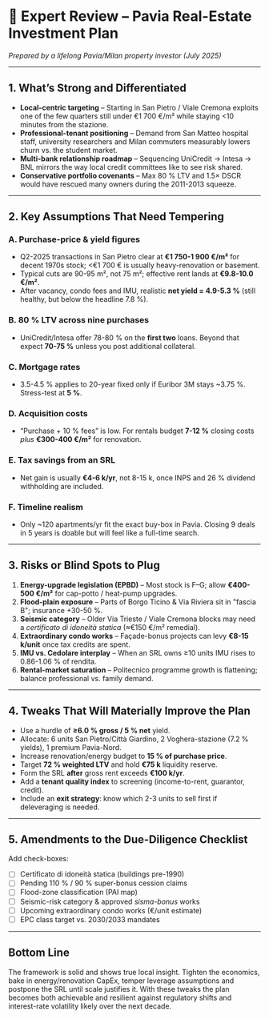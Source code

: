 # 📝 Expert Review – Pavia Real-Estate Investment Plan

*Prepared by a lifelong Pavia/Milan property investor (July 2025)*

---

## 1. What’s Strong and Differentiated

- **Local-centric targeting** – Starting in San Pietro / Viale Cremona exploits one of the few quarters still under €1 700 €/m² while staying <10 minutes from the stazione.
- **Professional-tenant positioning** – Demand from San Matteo hospital staff, university researchers and Milan commuters measurably lowers churn vs. the student market.
- **Multi-bank relationship roadmap** – Sequencing UniCredit → Intesa → BNL mirrors the way local credit committees like to see risk shared.
- **Conservative portfolio covenants** – Max 80 % LTV and 1.5× DSCR would have rescued many owners during the 2011-2013 squeeze.

---

## 2. Key Assumptions That Need Tempering

### A. Purchase-price & yield figures

- Q2-2025 transactions in San Pietro clear at **€1 750-1 900 €/m²** for decent 1970s stock; <€1 700 € is usually heavy-renovation or basement.
- Typical cuts are 90-95 m², not 75 m²; effective rent lands at **€9.8-10.0 €/m²**.
- After vacancy, condo fees and IMU, realistic **net yield = 4.9-5.3 %** (still healthy, but below the headline 7.8 %).

### B. 80 % LTV across nine purchases

- UniCredit/Intesa offer 78-80 % on the **first two** loans. Beyond that expect **70-75 %** unless you post additional collateral.

### C. Mortgage rates

- 3.5-4.5 % applies to 20-year fixed only if Euribor 3M stays ~3.75 %. Stress-test at **5 %**.

### D. Acquisition costs

- “Purchase + 10 % fees” is low. For rentals budget **7-12 %** closing costs *plus* **€300-400 €/m²** for renovation.

### E. Tax savings from an SRL

- Net gain is usually **€4-6 k/yr**, not 8-15 k, once INPS and 26 % dividend withholding are included.

### F. Timeline realism

- Only ~120 apartments/yr fit the exact buy-box in Pavia. Closing 9 deals in 5 years is doable but will feel like a full-time search.

---

## 3. Risks or Blind Spots to Plug

1. **Energy-upgrade legislation (EPBD)** – Most stock is F–G; allow **€400-500 €/m²** for cap-potto / heat-pump upgrades.
2. **Flood-plain exposure** – Parts of Borgo Ticino & Via Riviera sit in "fascia B"; insurance +30-50 %.
3. **Seismic category** – Older Via Trieste / Viale Cremona blocks may need a *certificato di idoneità statica* (≈€150 €/m² remedial).
4. **Extraordinary condo works** – Façade-bonus projects can levy **€8-15 k/unit** once tax credits are spent.
5. **IMU vs. Cedolare interplay** – When an SRL owns ≥10 units IMU rises to 0.86-1.06 % of rendita.
6. **Rental-market saturation** – Politecnico programme growth is flattening; balance professional vs. family demand.

---

## 4. Tweaks That Will Materially Improve the Plan

- Use a hurdle of **≥6.0 % gross / 5 % net** yield.
- Allocate: 6 units San Pietro/Città Giardino, 2 Voghera-stazione (7.2 % yields), 1 premium Pavia-Nord.
- Increase renovation/energy budget to **15 % of purchase price**.
- Target **72 % weighted LTV** and hold **€75 k** liquidity reserve.
- Form the SRL **after** gross rent exceeds **€100 k/yr**.
- Add a **tenant quality index** to screening (income-to-rent, guarantor, credit).
- Include an **exit strategy**: know which 2-3 units to sell first if deleveraging is needed.

---

## 5. Amendments to the Due-Diligence Checklist

Add check-boxes:

- [ ] Certificato di idoneità statica (buildings pre-1990)
- [ ] Pending 110 % / 90 % super-bonus cession claims
- [ ] Flood-zone classification (PAI map)
- [ ] Seismic-risk category & approved *sisma-bonus* works
- [ ] Upcoming extraordinary condo works (€/unit estimate)
- [ ] EPC class target vs. 2030/2033 mandates

---

## Bottom Line

The framework is solid and shows true local insight.  Tighten the economics, bake in energy/renovation CapEx, temper leverage assumptions and postpone the SRL until scale justifies it.  With these tweaks the plan becomes both achievable and resilient against regulatory shifts and interest-rate volatility likely over the next decade.
